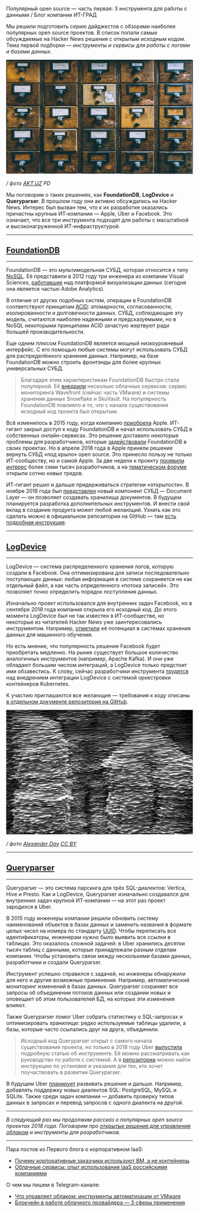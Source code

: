 Популярный open source — часть первая: 3 инструмента для работы с данными / Блог компании ИТ-ГРАД

Мы решили подготовить серию дайджестов с обзорами наиболее популярных open source проектов. В список попали самые обсуждаемые на Hacker News решения с открытым исходным кодом. Тема первой подборки — _инструменты и сервисы для работы с логами и базами данных_.

[![](../../_resources/f613c047800f42bf967b8d538f301937.jpeg)](https://habr.com/ru/company/it-grad/blog/436962/)

_/ фото [AKT.UZ](https://www.flickr.com/photos/165518082@N02/45188906785/) PD_

Мы поговорим о таких решениях, как **FoundationDB**, **LogDevice** и **Queryparser**. В прошлом году они активно обсуждались на Hacker News. Интерес был вызван тем, что к их разработке оказались причастны крупные ИТ-компании — Apple, Uber и Facebook. Это означает, что все три инструмента подходят для работы с масштабной и высоконагруженной ИТ-инфраструктурой.

* * *

## [FoundationDB](https://github.com/apple/foundationdb)

* * *

FoundationDB — это мультимодельная СУБД, которая относится к типу [NoSQL](https://ru.wikipedia.org/wiki/NoSQL). Её представили в 2012 году три инженера из компании Visual Sciences, [работавшие](https://janicemandel.com/2014/12/16/nick-lavezzo-decision/) над платформой визуализации данных (сегодня она является частью Adobe Analytics).

В отличие от других подобных систем, операции в FoundationDB соответствуют принципам [ACID](https://ru.wikipedia.org/wiki/ACID): атомарности, согласованности, изолированности и долговечности данных. СУБД, соблюдающие эту модель, считаются наиболее надежными и предсказуемыми, но в NoSQL некоторыми принципами ACID зачастую жертвуют ради большей производительности.

Еще одним плюсом FoundationDB является мощный низкоуровневый интерфейс. С его помощью любые системы могут использовать СУБД для распределённого хранения данных. Например, на базе FoundationDB можно строить фронтэнды для более крупных универсальных СУБД.

> Благодаря этим характеристикам FoundationDB быстро стала популярной. Её [внедрили](https://abdullin.com/foundationdb-is-back/) несколько облачных сервисов: сервис мониторинга Wavefront (сейчас часть VMware) и системы хранения данных Snowflake и SkuVault. На популярность FoundationDB повлияло и то, что с начала существования исходный код проекта был открытым.

Всё изменилось в 2015 году, когда компанию [приобрела](https://www.businessinsider.com/why-apple-bought-foundationdb-2015-3) Apple. ИТ-гигант закрыл доступ к коду FoundationDB и начал использовать СУБД в собственных онлайн-сервисах. Это решение доставило некоторые проблемы для разработчиков, которые [задействовали](https://news.ycombinator.com/item?id=9260769) FoundationDB в своих проектах. Но в апреле 2018 года в Apple приняли решение вернуть СУБД «под крыло» open source. Это принесло пользу не только ИТ-сообществу, но и самой Apple. За две недели к проекту [проявили интерес](https://www.foundationdb.org/blog/foundationdb-community-highlights-two-weeks-in/) более семи тысяч разработчиков, а на [тематическом форуме](https://forums.foundationdb.org/) открыли сотню новых тредов.

ИТ-гигант решил и дальше придерживаться стратегии «открытости». В ноябре 2018 года был [представлен](https://www.foundationdb.org/blog/announcing-document-layer/) новый компонент СУБД — Document Layer — он позволяет создавать хранилища документов. В будущем планируется разработка дополнительных инструментов. И внести свой вклад в создание продукта может любой желающий. Узнать как это сделать можно в официальном репозитории на GitHub — там [есть подробная инструкция](https://github.com/apple/foundationdb/blob/master/CONTRIBUTING.md#contributing-to-foundationdb).

* * *

## [LogDevice](https://github.com/facebookincubator/LogDevice)

* * *

LogDevice — система распределенного хранения логов, которую создали в Facebook. Она оптимизирована для записи последовательно поступающих данных: любая информация в системе сохраняется не как отдельный файл, а как часть определенного «потока записей». Это позволяет точно определить порядок поступления данных.

Изначально проект использовался для внутренних задач Facebook, но в сентябре 2018 года компания открыла его исходный код. До этого момента LogDevice был не так известен в ИТ-сообществе, но некоторые из читателей Hacker News уже заинтересовались инструментом. Например, [отметили](https://news.ycombinator.com/item?id=17975281) её потенциал в системах хранения данных для машинного обучения.

Но есть мнение, что популярность решение Facebook будет приобретать медленно. На рынке существует большое количество аналогичных инструментов (например, Apache Kafka). И они уже обладают большим числом интеграций, а LogDevice только предстоит ими обзавестись. К слову, сейчас разработчики инструмента [трудятся](https://logdevice.io/blog/2018/09/12/open-sourcing-announcement.html) над внедрением интеграции LogDevice с системой оркестровки контейнеров Kubernetes.

К участию приглашаются все желающие — требования к коду описаны [в отдельном документе репозитория на GitHub](https://github.com/facebookincubator/LogDevice/blob/master/CONTRIBUTING.md).

![](../../_resources/3b1bea7cf0584297bdd44626ca2becd3.jpeg)

_/ фото [Alexander Day](https://www.flickr.com/photos/photatojonez/25957663330/) [CC BY](https://creativecommons.org/licenses/by/2.0/)_

* * *

## [Queryparser](https://github.com/uber/queryparser)

* * *

Queryparser — это система парсинга для трёх SQL-диалектов: Vertica, Hive и Presto. Как и LogDevice, Queryparser изначально создавался для внутренних задач крупной ИТ-компании — на этот раз проект зародился в Uber.

В 2015 году инженеры компании решили обновить систему наименований объектов в базах данных и заменить названия в формате целых чисел на номера по стандарту [UUID](https://ru.wikipedia.org/wiki/UUID). Чтобы переписать все идентификаторы, инженерам нужно было выявить все ссылки в таблицах. Это оказалось сложной задачей: в Uber хранились десятки тысяч таблиц с данными, которые принадлежали разным отделам компании. Чтобы установить связи между несколькими базами данных, разработчики и создали Queryparser.

Инструмент успешно справился с задачей, но инженеры обнаружили для него и другие возможные применения. Например, автоматический мониторинг изменений в базах данных. Queryparser сохраняет все запросы об объединении потоков данных или создании новых и оповещает об этом пользователей БД, на которых эти изменения влияют.

Также Queryparser помог Uber собрать статистику о SQL-запросах и оптимизировать хранилище: редко используемые таблицы удалили, а базы, которые часто ссылались друг на друга, объединили.

> Исходный код Queryparser открыт с самого начала существования проекта, но только в 2018 году Uber [выпустила](https://eng.uber.com/queryparser/) подробную статью об инструменте. Её можно рассматривать как руководство по работе с системой. А в [репозитории](https://github.com/uber/queryparser) можно найти инструкцию по установке и указания для тех, кто хочет поучаствовать в развитии Queryparser.

В будущем Uber [планирует](https://github.com/uber/queryparser/blob/master/FUTURE.md) развивать решение и дальше. Например, добавлять поддержку новых диалектов SQL: PostgreSQL, MySQL и SQLite. Также среди задач компании — добавить проверку типов данных в запросах и перевод запросов с одного диалекта на другой.

* * *

_В следующий раз мы продолжим рассказ о популярных open source проектах 2018 года. Поговорим про [открытые решения для управления облаком](https://habr.com/ru/company/it-grad/blog/438032/) и инструменты для разработчиков._

* * *

Пара постов из Первого блога о корпоративном IaaS:

*   [Почему корпоративные заказчики используют ВМ, а не контейнеры](https://iaas-blog.it-grad.ru/tendencii/pochemu-korporativnye-zakazchiki-ispolzuyut-virtualnye-mashiny-a-ne-kontejnery/)
*   [Облачные сервисы: опыт использования IaaS российскими компаниями](https://iaas-blog.it-grad.ru/tendencii/oblachnye-servisy-opyt-ispolzovaniya-iaas-rossijskimi-kompaniyami/)

О чем мы пишем в Telegram-канале:

*   [Что управляет облаком: инструменты автоматизации от VMware](https://t.me/iaasblog/188)
*   [Блокчейн в работе облачного провайдера — 3 сферы применения](https://t.me/iaasblog/186)